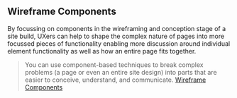 ## Wireframe Components

By focussing on components in the wireframing and conception stage of a site build, UXers can help to shape the complex nature of pages into more focussed pieces of functionality enabling more discussion around individual element functionality as well as how an entire page fits together.  

>You can use component-based techniques to break complex problems (a page or even an entire site design) into parts that are easier to conceive, understand, and communicate. [Wireframe Components](http://unify.eightshapes.com/what-you-get/wireframe-components/)